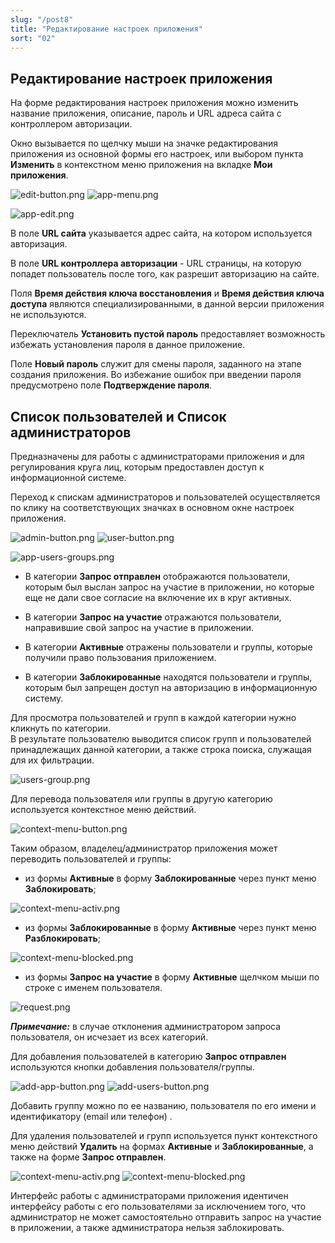 ```yaml
---
slug: "/post8"
title: "Редактирование настроек приложения"
sort: "02"
---
```


## Редактирование настроек приложения

На форме редактирования настроек приложения можно изменить название приложения, описание, пароль и URL адреса сайта с контроллером авторизации.

Окно вызывается по щелчку мыши на значке редактирования приложения из основной формы его настроек, или выбором пункта **Изменить** в контекстном меню приложения на вкладке **Мои приложения**.

![edit-button.png](./images/edit-button.png "Кнопка вызова настроек приложения") ![app-menu.png](./images/app-menu.png "Меню действий с приложением")


![app-edit.png](./images/app-edit.png "Окно редактирования настроек приложения")

В поле **URL сайта** указывается адрес сайта, на котором используется авторизация.

В поле **URL контроллера авторизации** -  URL страницы, на которую попадет пользователь после того, как разрешит авторизацию на сайте.

Поля **Время действия ключа восстановления** и **Время действия ключа доступа** являются специализированными, в данной версии приложения не используются.

Переключатель **Установить  пустой пароль** предоставляет возможность избежать установления пароля в данное приложение.  

Поле **Новый пароль** служит для смены пароля, заданного на этапе создания приложения.  Во избежание ошибок при введении пароля предусмотрено поле **Подтверждение пароля**.

## Список пользователей и Список администраторов

Предназначены для работы с администраторами приложения и для регулирования круга лиц, которым предоставлен доступ к информационной системе.

Переход к спискам администраторов и пользователей осуществляется по клику на соответствующих значках в основном окне настроек приложения.

![admin-button.png](./images/admin-button.png "Кнопка перехода к списку администраторов") ![user-button.png](./images/user-button.png "Кнопка перехода к списку пользователей")

![app-users-groups.png](./images/app-users-groups.png "Окно управления категориями пользователей в приложении")

 - В категории **Запрос отправлен** отображаются пользователи, которым был выслан запрос на участие в приложении, но которые еще не дали свое согласие на включение их в круг активных.

- В категории **Запрос на участие** отражаются пользователи, направившие свой запрос на участие в приложении.

- В категории **Активные** отражены пользователи и группы, которые получили право пользования приложением.

- В категории **Заблокированные** находятся пользователи и группы, которым был запрещен доступ на авторизацию в информационную систему. 

Для просмотра пользователей и групп в каждой категории нужно кликнуть по категории.   
В результате пользователю выводится список групп и пользователей принадлежащих данной категории, а также строка поиска, служащая для их фильтрации.  

![users-group.png](./images/users-group.png "Внешний вид интерфейса подгруппы пользователей")

Для перевода пользователя или группы в другую категорию используется контекстное меню действий.

![context-menu-button.png](./images/context-menu-button.png "Кнопка вызова контекстного меню действий для пользователя/группы")

Таким образом, владелец/администратор приложения может переводить пользователей и группы:

- из формы **Активные** в форму **Заблокированные** через пункт меню **Заблокировать**;

![context-menu-activ.png](./images/context-menu-activ.png "Контекстное меню действий для пользователя/группы, находящейся в категории Активные")
          
- из формы **Заблокированные** в форму **Активные** через пункт меню **Разблокировать**;

![context-menu-blocked.png](./images/context-menu-blocked.png "Контекстное меню действий для пользователя/группы, находящейся в категории Заблокированные")

- из формы **Запрос на участие** в форму **Активные**  щелчком мыши по строке с именем пользователя.

![request.png](./images/request.png "Окно подтверждения запроса пользователя на вступлению в группу пользователей приложения")

***Примечание:*** в случае отклонения администратором запроса пользователя, он исчезает из всех категорий.

Для добавления пользователей в категорию **Запрос отправлен** используются кнопки добавления пользователя/группы. 

![add-app-button.png](./images/add-app-button.png "Кнопка добавления пользователя/группы") ![add-users-button.png](./images/add-users-button.png "Кнопки добавления нового пользователя и группы в приложение ")

Добавить группу можно по ее названию, пользователя по его имени и идентификатору (email или телефон) .

Для удаления пользователей и групп используется пункт контекстного меню действий **Удалить** на формах **Активные** и **Заблокированные**, а также на форме **Запрос отправлен**.

![context-menu-activ.png](./images/context-menu-activ.png "Контекстное меню действий для пользователя/группы, находящейся в категории Активные")
![context-menu-blocked.png](./images/context-menu-blocked.png "Контекстное меню действий для пользователя/группы, находящейся в категории Заблокированные")
         
Интерфейс работы с администраторами приложения идентичен интерфейсу работы с его пользователями за исключением того, что администратор не может самостоятельно отправить запрос на участие в приложении, а также администратора нельзя заблокировать.
